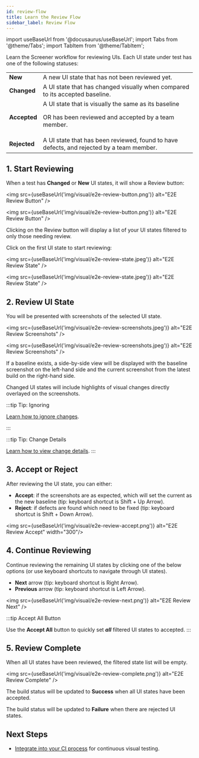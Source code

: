 ```yaml
---
id: review-flow
title: Learn the Review Flow
sidebar_label: Review Flow
---
```


import useBaseUrl from '@docusaurus/useBaseUrl';
import Tabs from '@theme/Tabs';
import TabItem from '@theme/TabItem';

Learn the Screener workflow for reviewing UIs. Each UI state under test has one of the following statuses:

<table>
  <tr>
   <td>
    <strong>New</strong>
   </td>
   <td>
    A new UI state that has not been reviewed yet.
   </td>
  </tr>
  <tr>
   <td>
    <strong>Changed</strong>
   </td>
   <td>
    A UI state that has changed visually when compared to its accepted baseline.
   </td>
  </tr>
  <tr>
   <td>
    <strong>Accepted</strong>
   </td>
   <td>
    A UI state that is visually the same as its baseline
   <p>OR has been reviewed and accepted by a team member.</p>
   </td>
  </tr>
  <tr>
   <td>
    <strong>Rejected</strong>
   </td>
   <td>
    A UI state that has been reviewed, found to have defects, and rejected by a team member.
   </td>
  </tr>
</table>


## 1. Start Reviewing

When a test has **Changed** or **New** UI states, it will show a Review button:

<img src={useBaseUrl('img/visual/e2e-review-button.png')} alt="E2E Review Button" />

<img src={useBaseUrl('img/visual/e2e-review-button.png')} alt="E2E Review Button" />

Clicking on the Review button will display a list of your UI states filtered to only those needing review.

Click on the first UI state to start reviewing:

<img src={useBaseUrl('img/visual/e2e-review-state.jpeg')} alt="E2E Review State" />

<img src={useBaseUrl('img/visual/e2e-review-state.jpeg')} alt="E2E Review State" />

## 2. Review UI State

You will be presented with screenshots of the selected UI state.

<img src={useBaseUrl('img/visual/e2e-review-screenshots.jpeg')} alt="E2E Review Screenshots" />

<img src={useBaseUrl('img/visual/e2e-review-screenshots.jpeg')} alt="E2E Review Screenshots" />

If a baseline exists, a side-by-side view will be displayed with the baseline screenshot on the left-hand side and the current screenshot from the latest build on the right-hand side.

Changed UI states will include highlights of visual changes directly overlayed on the screenshots.

:::tip Tip: Ignoring

[Learn how to ignore changes](/visual/e2e-testing/ignore).

:::


:::tip Tip: Change Details

[Learn how to view change details](/visual/e2e-testing/change-details).
:::


## 3. Accept or Reject

After reviewing the UI state, you can either:
* **Accept**: if the screenshots are as expected, which will set the current as the new baseline (tip: keyboard shortcut is Shift + Up Arrow).
* **Reject**: if defects are found which need to be fixed (tip: keyboard shortcut is Shift + Down Arrow).

<img src={useBaseUrl('img/visual/e2e-review-accept.png')} alt="E2E Review Accept" width="300"/>



## 4. Continue Reviewing

Continue reviewing the remaining UI states by clicking one of the below options (or use keyboard shortcuts to navigate through UI states).
* **Next** arrow (tip: keyboard shortcut is Right Arrow).
* **Previous** arrow (tip: keyboard shortcut is Left Arrow).

<img src={useBaseUrl('img/visual/e2e-review-next.png')} alt="E2E Review Next" />

:::tip Accept All Button

Use the **Accept All** button to quickly set ___all___ filtered UI states to accepted.
:::


## 5. Review Complete

When all UI states have been reviewed, the filtered state list will be empty.

<img src={useBaseUrl('img/visual/e2e-review-complete.png')} alt="E2E Review Complete" />

The build status will be updated to **Success** when all UI states have been accepted.

The build status will be updated to **Failure** when there are rejected UI states.


## Next Steps

* [Integrate into your CI process](/visual/e2e-testing/integrations/ci) for continuous visual testing.
